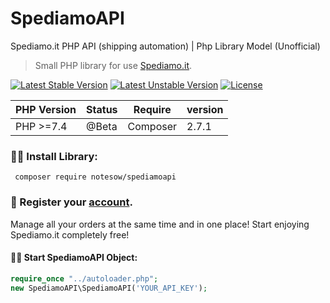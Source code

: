 # SpediamoAPI
Spediamo.it PHP API (shipping automation) | Php Library Model (Unofficial)

> Small PHP library for use [Spediamo.it](https://spediamo.it/).

[![Latest Stable Version](http://poser.pugx.org/notesow/spediamoapi/v)](https://packagist.org/packages/notesow/spediamoapi)
[![Latest Unstable Version](http://poser.pugx.org/notesow/spediamoapi/v/unstable)](https://packagist.org/packages/notesow/spediamoapi)
[![License](http://poser.pugx.org/notesow/spediamoapi/license)](https://packagist.org/packages/notesow/spediamoapi)

| PHP Version | Status | Require  | version |
|-------------|--------|----------|---------|
| PHP >=7.4   | @Beta  | Composer | 2.7.1   |

### 🐱‍🚀 Install Library:

` composer require notesow/spediamoapi`

### 💎 Register your [account](https://spediamo.it/app/v1#/registrati).

Manage all your orders at the same time and in one place!
Start enjoying Spediamo.it completely free!

#### 🐱‍🏍 Start SpediamoAPI Object:
```php
require_once "../autoloader.php";
new SpediamoAPI\SpediamoAPI('YOUR_API_KEY');
```
